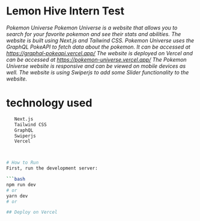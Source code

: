 # Lemon Hive Intern Test 
  *Pokemon Universe*
  *Pokemon Universe is a website that allows you to search for your favorite pokemon and see their stats and abilities.*
  *The website is built using Next.js and Tailwind CSS.*
  *Pokemon Universe uses the GraphQL PokeAPI to fetch data about the pokemon. It can be accessed at https://graphql-pokeapi.vercel.app/*
  *The website is deployed on Vercel and can be accessed at https://pokemon-universe.vercel.app/*
  *The Pokemon Universe website is responsive and can be viewed on mobile devices as well.*
  *The website is using Swiperjs to add some Slider functionality to the website.*


# technology used
```bash
   Next.js
   Tailwind CSS
   GraphQL
   Swiperjs
   Vercel



# How to Run
First, run the development server:

```bash
npm run dev
# or
yarn dev
# or

## Deploy on Vercel


